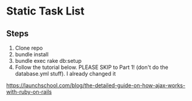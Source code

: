 # Static Task List

## Steps
1. Clone repo
2. bundle install
3. bundle exec rake db:setup
4. Follow the tutorial below. PLEASE SKIP to Part 1! (don't do the database.yml stuff). I already changed it

https://launchschool.com/blog/the-detailed-guide-on-how-ajax-works-with-ruby-on-rails